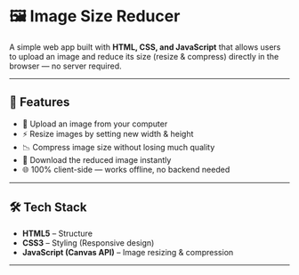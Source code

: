 # 🖼️ Image Size Reducer

A simple web app built with **HTML, CSS, and JavaScript** that allows users to upload an image and reduce its size (resize & compress) directly in the browser — no server required.  

---

## 🚀 Features
- 📂 Upload an image from your computer  
- ⚡ Resize images by setting new width & height  
- 📉 Compress image size without losing much quality  
- 💾 Download the reduced image instantly  
- 🌐 100% client-side — works offline, no backend needed  

---

## 🛠️ Tech Stack
- **HTML5** – Structure  
- **CSS3** – Styling (Responsive design)  
- **JavaScript (Canvas API)** – Image resizing & compression  

---



